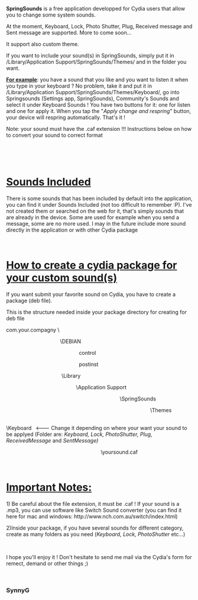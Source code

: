 <p><strong>SpringSounds</strong> is a free application developped for Cydia users that allow you to change some system sounds.</p>

<p>At the moment, Keyboard, Lock, Photo Shutter, Plug, Received message and Sent message are supported. More to come soon...</p>

<p>It support also custom theme.</p>

<p>If you want to include your sound(s) in SpringSounds, simply put it in /Library/Application Support/SpringSounds/Themes/ and in the folder you want.</p>

<p><ins><strong>For example</strong></ins>: you have a sound that you like and you want to listen it when you type in your keyboard ? No problem, take it and put it in /Library/Application Support/SpringSounds/Themes/Keyboard/, go into Springsounds (Settings app, SpringSounds), Community&#39;s Sounds and select it under Keyboard Sounds ! You have two buttons for it: one for listen and one for apply it. When you tap the &quot;<em>Apply change and respring</em>&quot; button, your device will respring automatically. That&#39;s it !</p>

<p>Note: your sound must have the .caf extension !!! Instructions below on how to convert your sound to correct format</p>

<p>&nbsp;</p>

<p>&nbsp;</p>

<h1><ins>Sounds Included</ins></h1>

<p>There is some sounds that has been included by default into the application, you can find it under Sounds Included (not too difficult to remember :P). I&#39;ve not created them or searched on the web for it, that&#39;s simply sounds that are already in the device. Some are used for example when you send a message, some are no more used. I may in the future include more sound directly in the application or with other Cydia package</p>

<p>&nbsp;</p>

<h1><ins>How to create a cydia package for your custom sound(s)</ins></h1>

<p>If you want submit your favorite sound on Cydia, you have to create a package (deb file).</p>

<p>This is the structure needed inside your package directory for creating for deb file</p>

<p>com.your.compagny \</p>

<p>&nbsp;&nbsp;&nbsp;&nbsp;&nbsp;&nbsp;&nbsp;&nbsp;&nbsp;&nbsp;&nbsp;&nbsp;&nbsp;&nbsp;&nbsp;&nbsp;&nbsp;&nbsp;&nbsp;&nbsp;&nbsp;&nbsp;&nbsp;&nbsp;&nbsp;&nbsp;&nbsp;&nbsp;&nbsp;&nbsp;&nbsp;&nbsp;&nbsp;&nbsp;&nbsp;&nbsp; \DEBIAN</p>

<p>&nbsp;&nbsp;&nbsp;&nbsp;&nbsp;&nbsp;&nbsp;&nbsp;&nbsp;&nbsp;&nbsp;&nbsp;&nbsp;&nbsp;&nbsp;&nbsp;&nbsp;&nbsp;&nbsp;&nbsp;&nbsp;&nbsp;&nbsp;&nbsp;&nbsp;&nbsp;&nbsp;&nbsp;&nbsp;&nbsp;&nbsp;&nbsp;&nbsp;&nbsp;&nbsp;&nbsp;&nbsp;&nbsp;&nbsp;&nbsp;&nbsp;&nbsp;&nbsp;&nbsp;&nbsp;&nbsp;&nbsp;&nbsp;&nbsp; control</p>

<p>&nbsp;&nbsp;&nbsp;&nbsp;&nbsp;&nbsp;&nbsp;&nbsp;&nbsp;&nbsp;&nbsp;&nbsp;&nbsp;&nbsp;&nbsp;&nbsp;&nbsp;&nbsp;&nbsp;&nbsp;&nbsp;&nbsp;&nbsp;&nbsp;&nbsp;&nbsp;&nbsp;&nbsp;&nbsp;&nbsp;&nbsp;&nbsp;&nbsp;&nbsp;&nbsp;&nbsp;&nbsp;&nbsp;&nbsp;&nbsp;&nbsp;&nbsp;&nbsp;&nbsp;&nbsp;&nbsp;&nbsp;&nbsp;&nbsp; postinst</p>

<p>&nbsp;&nbsp;&nbsp;&nbsp;&nbsp;&nbsp;&nbsp;&nbsp;&nbsp;&nbsp;&nbsp;&nbsp;&nbsp;&nbsp;&nbsp;&nbsp;&nbsp;&nbsp;&nbsp;&nbsp;&nbsp;&nbsp;&nbsp;&nbsp;&nbsp;&nbsp;&nbsp;&nbsp;&nbsp;&nbsp;&nbsp;&nbsp;&nbsp;&nbsp;&nbsp;&nbsp;&nbsp; \Library</p>

<p>&nbsp;&nbsp;&nbsp;&nbsp;&nbsp;&nbsp;&nbsp;&nbsp;&nbsp;&nbsp;&nbsp;&nbsp;&nbsp;&nbsp;&nbsp;&nbsp;&nbsp;&nbsp;&nbsp;&nbsp;&nbsp;&nbsp;&nbsp;&nbsp;&nbsp;&nbsp;&nbsp;&nbsp;&nbsp;&nbsp;&nbsp;&nbsp;&nbsp;&nbsp;&nbsp;&nbsp;&nbsp;&nbsp;&nbsp;&nbsp;&nbsp;&nbsp;&nbsp;&nbsp;&nbsp;&nbsp;&nbsp; \Application Support</p>

<p>&nbsp;&nbsp;&nbsp;&nbsp;&nbsp;&nbsp;&nbsp;&nbsp;&nbsp;&nbsp;&nbsp;&nbsp;&nbsp;&nbsp;&nbsp;&nbsp;&nbsp;&nbsp;&nbsp;&nbsp;&nbsp;&nbsp;&nbsp;&nbsp;&nbsp;&nbsp;&nbsp;&nbsp;&nbsp;&nbsp;&nbsp;&nbsp;&nbsp;&nbsp;&nbsp;&nbsp;&nbsp;&nbsp;&nbsp;&nbsp;&nbsp;&nbsp;&nbsp;&nbsp;&nbsp;&nbsp;&nbsp;&nbsp;&nbsp;&nbsp;&nbsp;&nbsp;&nbsp;&nbsp;&nbsp;&nbsp;&nbsp;&nbsp;&nbsp;&nbsp;&nbsp;&nbsp;&nbsp;&nbsp;&nbsp;&nbsp;&nbsp;&nbsp;&nbsp;&nbsp;&nbsp;&nbsp;&nbsp;&nbsp;&nbsp;&nbsp;&nbsp; \SpringSounds</p>

<p>&nbsp;&nbsp;&nbsp;&nbsp;&nbsp;&nbsp;&nbsp;&nbsp;&nbsp;&nbsp;&nbsp;&nbsp;&nbsp;&nbsp;&nbsp;&nbsp;&nbsp;&nbsp;&nbsp;&nbsp;&nbsp;&nbsp;&nbsp;&nbsp;&nbsp;&nbsp;&nbsp;&nbsp;&nbsp;&nbsp;&nbsp;&nbsp;&nbsp;&nbsp;&nbsp;&nbsp;&nbsp;&nbsp;&nbsp;&nbsp;&nbsp;&nbsp;&nbsp;&nbsp;&nbsp;&nbsp;&nbsp;&nbsp;&nbsp;&nbsp;&nbsp;&nbsp;&nbsp;&nbsp;&nbsp;&nbsp;&nbsp;&nbsp;&nbsp;&nbsp;&nbsp;&nbsp;&nbsp;&nbsp;&nbsp;&nbsp;&nbsp;&nbsp;&nbsp;&nbsp;&nbsp;&nbsp;&nbsp;&nbsp;&nbsp;&nbsp;&nbsp;&nbsp;&nbsp;&nbsp;&nbsp;&nbsp;&nbsp;&nbsp;&nbsp;&nbsp;&nbsp;&nbsp;&nbsp;&nbsp;&nbsp;&nbsp;&nbsp;&nbsp;&nbsp;&nbsp;&nbsp;&nbsp; \Themes</p>

<p>&nbsp;&nbsp;&nbsp;&nbsp;&nbsp;&nbsp;&nbsp;&nbsp;&nbsp;&nbsp;&nbsp;&nbsp;&nbsp;&nbsp;&nbsp;&nbsp;&nbsp;&nbsp;&nbsp;&nbsp;&nbsp;&nbsp;&nbsp;&nbsp;&nbsp;&nbsp;&nbsp;&nbsp;&nbsp;&nbsp;&nbsp;&nbsp;&nbsp;&nbsp;&nbsp;&nbsp;&nbsp;&nbsp;&nbsp;&nbsp;&nbsp;&nbsp;&nbsp;&nbsp;&nbsp;&nbsp;&nbsp;&nbsp;&nbsp;&nbsp;&nbsp;&nbsp;&nbsp;&nbsp;&nbsp;&nbsp;&nbsp;&nbsp;&nbsp;&nbsp;&nbsp;&nbsp;&nbsp;&nbsp;&nbsp;&nbsp;&nbsp;&nbsp;&nbsp;&nbsp;&nbsp;&nbsp;&nbsp;&nbsp;&nbsp;&nbsp;&nbsp;&nbsp;&nbsp;&nbsp;&nbsp;&nbsp;&nbsp;&nbsp;&nbsp;&nbsp;&nbsp;&nbsp;&nbsp;&nbsp;&nbsp;&nbsp;&nbsp;&nbsp;&nbsp;&nbsp;&nbsp;&nbsp;&nbsp;&nbsp;&nbsp;&nbsp;&nbsp;&nbsp;&nbsp;&nbsp;&nbsp;&nbsp;&nbsp;&nbsp;&nbsp; \Keyboard&nbsp;&nbsp; &lt;--- Change it depending on where your want your sound to be applyed (Folder are: <em>Keyboard, Lock, PhotoShutter, Plug, ReceivedMessage </em>and <em>SentMessage)</em></p>

<p>&nbsp;&nbsp;&nbsp;&nbsp;&nbsp;&nbsp;&nbsp;&nbsp;&nbsp;&nbsp;&nbsp;&nbsp;&nbsp;&nbsp;&nbsp;&nbsp;&nbsp;&nbsp;&nbsp;&nbsp;&nbsp;&nbsp;&nbsp;&nbsp;&nbsp;&nbsp;&nbsp;&nbsp;&nbsp;&nbsp;&nbsp;&nbsp;&nbsp;&nbsp;&nbsp;&nbsp;&nbsp;&nbsp;&nbsp;&nbsp;&nbsp;&nbsp;&nbsp;&nbsp;&nbsp;&nbsp;&nbsp;&nbsp;&nbsp;&nbsp;&nbsp;&nbsp;&nbsp;&nbsp;&nbsp;&nbsp;&nbsp;&nbsp;&nbsp;&nbsp;&nbsp;&nbsp;&nbsp;&nbsp; \yoursound.caf</p>

<p>&nbsp;</p>

<h1><ins><strong>Important Notes:</strong></ins></h1>

<p>1) Be careful about the file extension, it must be .caf ! If your sound is a .mp3, you can use software like Switch Sound converter (you can find it here for mac and windows: http://www.nch.com.au/switch/index.html)</p>

<p>2)Inside your package, if you have several sounds for different category, create as many folders as you need (<em>Keyboard, Lock, PhotoShutter </em>etc...)</p>

<p>&nbsp;</p>

<p>I hope you&#39;ll enjoy it ! Don&#39;t hesitate to send me mail via the Cydia&#39;s form for remect, demand or other things ;)</p>

<p>&nbsp;</p>

<h3>SynnyG</h3>
